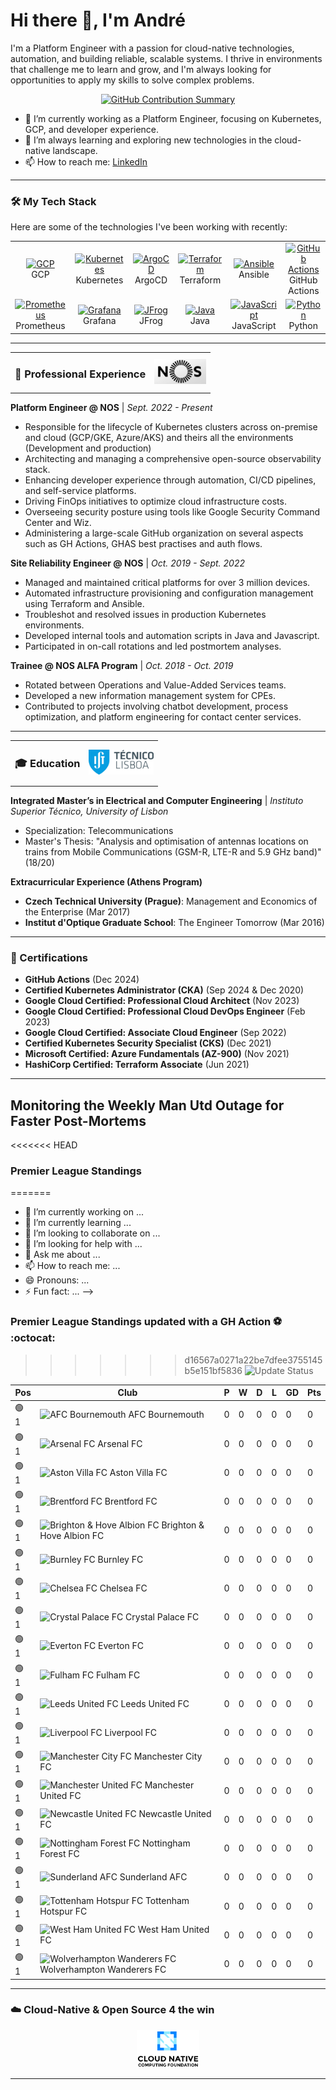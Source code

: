 # Hi there 👋, I'm André

I'm a Platform Engineer with a passion for cloud-native technologies, automation, and building reliable, scalable systems. I thrive in environments that challenge me to learn and grow, and I'm always looking for opportunities to apply my skills to solve complex problems.

<p align="center">
  <a href="https://github.com/andregribeiro">
    <img src="https://github-profile-summary-cards.vercel.app/api/cards/profile-details?username=andregribeiro&theme=radical" alt="GitHub Contribution Summary" />
  </a>
</p>

- 🔭 I’m currently working as a Platform Engineer, focusing on Kubernetes, GCP, and developer experience.
- 🌱 I’m always learning and exploring new technologies in the cloud-native landscape.
- 📫 How to reach me: [LinkedIn](https://www.linkedin.com/in/andr%C3%A9--ribeiro/)

---

### 🛠️ My Tech Stack

Here are some of the technologies I've been working with recently:

<table>
  <tr>
    <td align="center" width="96">
      <a href="#-cloud--orchestration">
        <img src="https://cdn.jsdelivr.net/gh/devicons/devicon/icons/googlecloud/googlecloud-original.svg" width="48" height="48" alt="GCP" />
      </a>
      <br>GCP
    </td>
    <td align="center" width="96">
      <a href="#-cloud--orchestration">
        <img src="https://cdn.jsdelivr.net/gh/devicons/devicon/icons/kubernetes/kubernetes-plain.svg" width="48" height="48" alt="Kubernetes" />
      </a>
      <br>Kubernetes
    </td>
    <td align="center" width="96">
      <a href="#-cicd--devops">
        <img src="https://cdn.jsdelivr.net/gh/devicons/devicon/icons/argocd/argocd-original.svg" width="48" height="48" alt="ArgoCD" />
      </a>
      <br>ArgoCD
    </td>
    <td align="center" width="96">
      <a href="#-cloud--orchestration">
        <img src="https://cdn.jsdelivr.net/gh/devicons/devicon/icons/terraform/terraform-original.svg" width="48" height="48" alt="Terraform" />
      </a>
      <br>Terraform
    </td>
    <td align="center" width="96">
      <a href="#-cloud--orchestration">
        <img src="https://cdn.jsdelivr.net/gh/devicons/devicon/icons/ansible/ansible-original.svg" width="48" height="48" alt="Ansible" />
      </a>
      <br>Ansible
    </td>
     <td align="center" width="96">
      <a href="#-cicd--devops">
        <img src="https://cdn.jsdelivr.net/gh/devicons/devicon/icons/github/github-original.svg" width="48" height="48" alt="GitHub Actions" />
      </a>
      <br>GitHub Actions
    </td>
  </tr>
  <tr>
   <td align="center" width="96">
      <a href="#-observability">
        <img src="https://cdn.jsdelivr.net/gh/devicons/devicon/icons/prometheus/prometheus-original.svg" width="48" height="48" alt="Prometheus" />
      </a>
      <br>Prometheus
    </td>
    <td align="center" width="96">
      <a href="#-observability">
        <img src="https://cdn.jsdelivr.net/gh/devicons/devicon/icons/grafana/grafana-original.svg" width="48" height="48" alt="Grafana" />
      </a>
      <br>Grafana
    </td>
     <td align="center" width="96">
      <a href="#-cicd--devops">
        <img src="https://www.vectorlogo.zone/logos/jfrog/jfrog-icon.svg" width="48" height="48" alt="JFrog" />
      </a>
      <br>JFrog
    </td>
    <td align="center" width="96">
      <a href="#-programming">
        <img src="https://cdn.jsdelivr.net/gh/devicons/devicon/icons/java/java-original.svg" width="48" height="48" alt="Java" />
      </a>
      <br>Java
    </td>
    <td align="center" width="96">
      <a href="#-programming">
        <img src="https://cdn.jsdelivr.net/gh/devicons/devicon/icons/javascript/javascript-original.svg" width="48" height="48" alt="JavaScript" />
      </a>
      <br>JavaScript
    </td>
    <td align="center" width="96">
      <a href="#-programming">
        <img src="https://cdn.jsdelivr.net/gh/devicons/devicon/icons/python/python-original.svg" width="48" height="48" alt="Python" />
      </a>
      <br>Python
    </td>
  </tr>
</table>

---

<table>
  <tr>
    <td><h3>💼 Professional Experience</h3></td>
    <td align="right"><img src="images/nos_logo.png" alt="NOS Logo" height="40"/></td>
  </tr>
</table>

**Platform Engineer @ NOS** | *Sept. 2022 - Present*

- Responsible for the lifecycle of Kubernetes clusters across on-premise and cloud (GCP/GKE, Azure/AKS) and theirs all the environments (Development and production)
- Architecting and managing a comprehensive open-source observability stack.
- Enhancing developer experience through automation, CI/CD pipelines, and self-service platforms.
- Driving FinOps initiatives to optimize cloud infrastructure costs.
- Overseeing security posture using tools like Google Security Command Center and Wiz.
- Administering a large-scale GitHub organization on several aspects such as GH Actions, GHAS best practises and auth flows.

**Site Reliability Engineer @ NOS** | *Oct. 2019 - Sept. 2022*

- Managed and maintained critical platforms for over 3 million devices.
- Automated infrastructure provisioning and configuration management using Terraform and Ansible.
- Troubleshot and resolved issues in production Kubernetes environments.
- Developed internal tools and automation scripts in Java and Javascript.
- Participated in on-call rotations and led postmortem analyses.

**Trainee @ NOS ALFA Program** | *Oct. 2018 - Oct. 2019*

- Rotated between Operations and Value-Added Services teams.
- Developed a new information management system for CPEs.
- Contributed to projects involving chatbot development, process optimization, and platform engineering for contact center services.

---

<table>
  <tr>
    <td><h3>🎓 Education</h3></td>
    <td align="right"><img src="images/ist_logo.png" alt="IST Logo" height="40"/></td>
  </tr>
</table>

**Integrated Master’s in Electrical and Computer Engineering** | *Instituto Superior Técnico, University of Lisbon*

- Specialization: Telecommunications
- Master's Thesis: "Analysis and optimisation of antennas locations on trains from Mobile Communications (GSM-R, LTE-R and 5.9 GHz band)" (18/20)

**Extracurricular Experience (Athens Program)**
- **Czech Technical University (Prague)**: Management and Economics of the Enterprise (Mar 2017)
- **Institut d'Optique Graduate School**: The Engineer Tomorrow (Mar 2016)

---

### 📜 Certifications

- **GitHub Actions** (Dec 2024)
- **Certified Kubernetes Administrator (CKA)** (Sep 2024 & Dec 2020)
- **Google Cloud Certified: Professional Cloud Architect** (Nov 2023)
- **Google Cloud Certified: Professional Cloud DevOps Engineer** (Feb 2023)
- **Google Cloud Certified: Associate Cloud Engineer** (Sep 2022)
- **Certified Kubernetes Security Specialist (CKS)** (Dec 2021)
- **Microsoft Certified: Azure Fundamentals (AZ-900)** (Nov 2021)
- **HashiCorp Certified: Terraform Associate** (Jun 2021)

---


## Monitoring the Weekly Man Utd Outage for Faster Post-Mortems

<<<<<<< HEAD
### Premier League Standings

=======
- 🔭 I’m currently working on ...
- 🌱 I’m currently learning ...
- 👯 I’m looking to collaborate on ...
- 🤔 I’m looking for help with ...
- 💬 Ask me about ...
- 📫 How to reach me: ...
- 😄 Pronouns: ...
- ⚡ Fun fact: ...
-->
### Premier League Standings updated with a GH Action ⚽ :octocat:
>>>>>>> d16567a0271a22be7dfee3755145b5e151bf5836
![Update Status](https://github.com/andregribeiro/andregribeiro/workflows/Update%20Premier%20League%20Standings/badge.svg)

<!-- STANDINGS:START -->

| Pos |  Club  | P | W | D | L | GD | Pts |
|-----|------|----|---|---|---|----|----|
|  🟢 1 | <img src="https://crests.football-data.org/bournemouth.png" alt="AFC Bournemouth" width="20" height="20"> AFC Bournemouth | 0 | 0 | 0 | 0 | 0 | 0 |
|  🟢 1 | <img src="https://crests.football-data.org/57.png" alt="Arsenal FC" width="20" height="20"> Arsenal FC | 0 | 0 | 0 | 0 | 0 | 0 |
|  🟢 1 | <img src="https://crests.football-data.org/58.png" alt="Aston Villa FC" width="20" height="20"> Aston Villa FC | 0 | 0 | 0 | 0 | 0 | 0 |
|  🟢 1 | <img src="https://crests.football-data.org/402.png" alt="Brentford FC" width="20" height="20"> Brentford FC | 0 | 0 | 0 | 0 | 0 | 0 |
|  🟢 1 | <img src="https://crests.football-data.org/397.png" alt="Brighton & Hove Albion FC" width="20" height="20"> Brighton & Hove Albion FC | 0 | 0 | 0 | 0 | 0 | 0 |
|  🟢 1 | <img src="https://crests.football-data.org/328.png" alt="Burnley FC" width="20" height="20"> Burnley FC | 0 | 0 | 0 | 0 | 0 | 0 |
|  🟢 1 | <img src="https://crests.football-data.org/61.png" alt="Chelsea FC" width="20" height="20"> Chelsea FC | 0 | 0 | 0 | 0 | 0 | 0 |
|  🟢 1 | <img src="https://crests.football-data.org/354.png" alt="Crystal Palace FC" width="20" height="20"> Crystal Palace FC | 0 | 0 | 0 | 0 | 0 | 0 |
|  🟢 1 | <img src="https://crests.football-data.org/62.png" alt="Everton FC" width="20" height="20"> Everton FC | 0 | 0 | 0 | 0 | 0 | 0 |
|  🟢 1 | <img src="https://crests.football-data.org/63.png" alt="Fulham FC" width="20" height="20"> Fulham FC | 0 | 0 | 0 | 0 | 0 | 0 |
|  🟢 1 | <img src="https://crests.football-data.org/341.png" alt="Leeds United FC" width="20" height="20"> Leeds United FC | 0 | 0 | 0 | 0 | 0 | 0 |
|  🟢 1 | <img src="https://crests.football-data.org/64.png" alt="Liverpool FC" width="20" height="20"> Liverpool FC | 0 | 0 | 0 | 0 | 0 | 0 |
|  🟢 1 | <img src="https://crests.football-data.org/65.png" alt="Manchester City FC" width="20" height="20"> Manchester City FC | 0 | 0 | 0 | 0 | 0 | 0 |
|  🟢 1 | <img src="https://crests.football-data.org/66.png" alt="Manchester United FC" width="20" height="20"> Manchester United FC | 0 | 0 | 0 | 0 | 0 | 0 |
|  🟢 1 | <img src="https://crests.football-data.org/67.png" alt="Newcastle United FC" width="20" height="20"> Newcastle United FC | 0 | 0 | 0 | 0 | 0 | 0 |
|  🟢 1 | <img src="https://crests.football-data.org/351.png" alt="Nottingham Forest FC" width="20" height="20"> Nottingham Forest FC | 0 | 0 | 0 | 0 | 0 | 0 |
|  🟢 1 | <img src="https://crests.football-data.org/71.png" alt="Sunderland AFC" width="20" height="20"> Sunderland AFC | 0 | 0 | 0 | 0 | 0 | 0 |
|  🟢 1 | <img src="https://crests.football-data.org/73.png" alt="Tottenham Hotspur FC" width="20" height="20"> Tottenham Hotspur FC | 0 | 0 | 0 | 0 | 0 | 0 |
|  🟢 1 | <img src="https://crests.football-data.org/563.png" alt="West Ham United FC" width="20" height="20"> West Ham United FC | 0 | 0 | 0 | 0 | 0 | 0 |
|  🟢 1 | <img src="https://crests.football-data.org/76.png" alt="Wolverhampton Wanderers FC" width="20" height="20"> Wolverhampton Wanderers FC | 0 | 0 | 0 | 0 | 0 | 0 |

<!-- STANDINGS:END -->

---
### ☁️ Cloud-Native & Open Source 4 the win

<p align="center">
  <a href="https://www.cncf.io/" target="_blank">
    <img src="images/cncf.png" alt="CNCF Logo" width="100"/>
  </a>
</p>

---